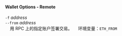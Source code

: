 #### Wallet Options - Remote

`-f` *address*  
`--from` *address*  
&nbsp;&nbsp;&nbsp;&nbsp;用 RPC 上的指定账户签署交易。
&nbsp;&nbsp;&nbsp;&nbsp;环境变量：`ETH_FROM`
